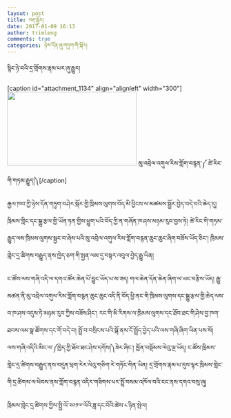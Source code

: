 ```yaml
---
layout: post
title: བརྡ་སྦྱོར།
date: 2017-01-09 16:13
author: trimleng
comments: true
categories: ཉེས་དོན་ཞུ་གཏུག་གི་སྐོར།
---
```

<span style="font-weight: 400;">སྙིང་ཉེ་བའི་དྲ་གྲོགས་རྣམ་པར་ཞུ་རྒྱུར།</span>

[caption id="attachment_1134" align="alignleft" width="300"]<img class="wp-image-1134 size-medium" src="http://trimleng.cn/wp-content/uploads/2017/01/ཚེ་རིང་གི་གཏམ་རྒྱུད།-300x171.png" width="300" height="171" /> མུ་འབྲེལ་འགུལ་རིས་གློག་བརྙན་༼ ཚེ་རིང་གི་གཏམ་རྒྱུད།༽[/caption]

<span style="font-weight: 400;">རྒྱལ་ཁབ་</span><span style="font-weight: 400;">ཀྱི</span><span style="font-weight: 400;">་ཉེས་དོན་གཏུག་བཤེར་སྐོར་གྱི་ཁྲིམས་</span><span style="font-weight: 400;">ལུགས་བོད་མི་བྱིངས་ལ་</span><span style="font-weight: 400;">མཚམས་སྦྱོར་བྱེད་བདེ་བའི་ཆེད་དུ། ཁྲིམས་གླིང་དང་སྒྱུ་རྩལ་གྱི་ཡོན་ཏན་གྱིས་ཕྱུག་པའི་བོད་ཀྱི་ན་གཞོན་ཁ་ཤས་མཉམ་རུབ་བྱས་ཏེ། </span><span style="font-weight: 400;">ཚེ་རིང་གི་གཏམ་རྒྱུད་ལས་ཁྲིམས་ལུགས་སྦྱང་བ་ཞེས་པའི་མུ་འབྲེལ་</span><span style="font-weight: 400;">འགུལ་རིས་གློག་བརྙན</span><span style="font-weight: 400;">་</span><span style="font-weight: 400;">ཆུང་ཆུང</span><span style="font-weight: 400;">་ཞིག་བཟོས་ཡོད་ཅིང་། ཁྲིམས་གླེང་དྲ་ཚིགས་བརྒྱུད་ནས་ཁྱེད་ཅག་གི་སྤྱན་ལམ་དུ་བསྟར་འབུལ་བྱེད་རྒྱུ་ཡིན། </span><!--more-->

<span style="font-weight: 400;">ང་ཚོས་ལས་གཞི་འདི་ལ་དགའ་ཚོར་ཆེན་པོ་བྱུང་ཡོད་པ་མ་ཟད། </span><span style="font-weight: 400;">གལ་ཆེན་དོན་ཆེན་ཞིག་ལ་ཡང་བརྩིས་ཡོད། </span><span style="font-weight: 400;">རྒྱུ་མཚན་ནི་མུ་འབྲེལ་འགུལ་རིས་གློག་བརྙན</span><span style="font-weight: 400;">་ཆུང་ཆུང་</span><span style="font-weight: 400;">འདི་ནི་བོད་ཕྱི་ནང་གི་ཁྲིམས་ལུགས་དང་སྒྱུ་རྩལ་གྱི་ཆེད་ལས་བ་ཁ་ཤས་འདུས་ཏེ་མཉམ་རུབ་ཀྱིས་བཟོས་ཤིང་། རང་གི་མི་རིགས་ལ་ཁྲིམས་ལུགས་དང་ཐོབ་ཐང་གི་ཤེས་བྱ་ཁག་ཐབས་ལམ་སྣ་ཚོགས་དང་གོ་བདེ་བ། སྤྲོ་བ་བསྲིངས་པའི་སྒོ་ནས་ངོ་སྤྲོད་བྱེད་པའི་ལས་གཞི་ཞིག་ཡིན་པས་སོ། </span><span style="font-weight: 400;">ལས་གཞི་འདིའི་མིང་ལ་༼ཁྱེད་ཀྱི་ཐོབ་ཐང་ཤེས་དགོས།༽ཟེར་ཞིང་། ཁྱོན་བསྡོམས་ལེའུ་ལྔ་ཡོད། ང་ཚོས་ཁྲིམས་གླེང་དྲ་ཚིགས་བརྒྱུད་ནས་བདུན་ཕྲག་རེར་ལེའུ་གཅིག་རེ་གཏོང</span><span style="font-weight: 400;">་གིན་ཡིན། </span><span style="font-weight: 400;">དྲ་གྲོགས</span><span style="font-weight: 400;">་རྣམ་པ་དུས་ལྟར་ཁྲིམས་གླེང་</span><span style="font-weight: 400;">གི་</span><span style="font-weight: 400;">དྲ་ཚིགས་ལ་ཕེབས་ནས་གློག་བརྙན་</span><span style="font-weight: 400;">འདིར་གཟིགས་པར</span><span style="font-weight: 400;">་སྤྲོ་བསམ་</span><span style="font-weight: 400;">འཁོལ་བའི་ངང་ནས་དགའ་བསུ་ཞུ། </span>

<span style="font-weight: 400;">ཁྲིམས་གླེང་དྲ་ཚིགས་ཀྱིས་སྤྱི་ལོ་༢༠༡༧་ལོའི་ཟླ་དང་བོའི</span><span style="font-weight: 400;">་ཚེས་༨་</span><span style="font-weight: 400;">ཉིན</span><span style="font-weight: 400;">་སྤེལ།</span>
